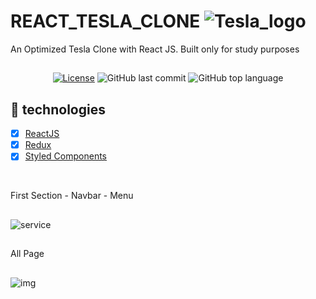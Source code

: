 # REACT_TESLA_CLONE ![Tesla_logo](https://user-images.githubusercontent.com/72607039/145508558-2eaff84c-7af9-43bc-99f1-ad19668b1c04.png)


An Optimized Tesla Clone with React JS. Built only for study purposes

##

<div align="center" style="margin: 20px; text-align: center">

  [![License](http://img.shields.io/:license-mit-blue.svg?style=flat-square)](https://github.com/BinaryLeo/REACT_TESLA_CLONE/blob/main/LICENSE)
  ![GitHub last commit](https://img.shields.io/github/last-commit/BinaryLeo/REACT_TESLA_CLONE?style=flat-square)
  ![GitHub top language](https://img.shields.io/github/languages/top/BinaryLeo/REACT_TESLA_CLONE?style=flat-square)

</div>

## 🧪 technologies

- [x] [ReactJS](https://reactjs.org)
- [x] [Redux](https://redux.js.org/)
- [x] [Styled Components](https://styled-components.com/)

<br>

First Section - Navbar - Menu
##
![service](https://user-images.githubusercontent.com/72607039/145507645-7a5950ce-3014-4347-a4e8-72a57737aaf2.gif)

##
All Page
##
![img](https://user-images.githubusercontent.com/72607039/145511164-5a61c441-3add-4b2f-8266-8f9d937a2177.gif)

